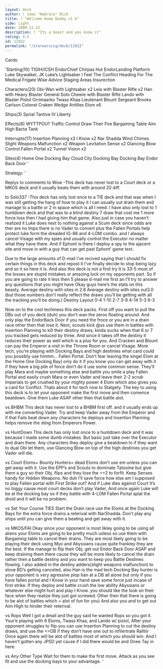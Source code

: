 ```yaml
---
layout: deck
author: ! Jake "NeDraco" Rich
title: ! "Welcome Home Daddy v1 6"
side: Light
date: 2000-11-22
description: ! "Its a beast and you know it"
rating: 4.5
id: 11922
permalink: "/starwarsccg/deck/11922"
---
```

Cards: 

'Starting(10)
TIGIH/ICSH
EndorChief Chirpas Hut
EndorLanding Platform
Luke Skywalker, JK
Luke’s Lightsaber
I Feel The Conflict
Heading For The Medical Frigate
Wise Advice
Staging Areas
Insurection

Characters(20)
Obi-Wan with Lightsaber x2
Leia with Blaster Rifle x2
Han with Heavy Blaster
General Solo
Chewie with Blaster Rifle
Lando with Blaster Pistol
Orrimaarko
Twass Khaa
Lieutenant Blount
Sergeant Brooks Carlson
Colonel Craken
Wedge Antilles
Elom x6

Ships(3)
Sprial
Tantive IV
Liberty

Effects(6)
WYTTPOU?
Traffic Control
Draw Their Fire
Bargaining Table
Aim High
Bacta Tank

Interrupts(17)
Insertion Planning x3
I Know x2
Nar Shadda Wind Chimes
Slight Weapons Malfunction x2
Weapon Levitation
Sense x2
Glancing Blow
Control
Fallen Portal x2
Tunnel Vision x2

Sites(4)
Home One Docking Bay
Cloud City Docking Bay
 Docking Bay
Endor Back Door
'

Strategy: '

Replys to comments
to Wow
-This deck has never lost to a Court deck or a MKOS deck and it usually beats them with around 20 diff.

to Solo337
-This deck has only lost once to a TIE deck and that was when I was still getting the hang of how to play it I can usually out drain them and manage to a battle or 2 in space which is all I need. I have also only lost to 1 huntdown deck and that was to a blind destiny 7 draw that cost me 1 more force loss then I had giving him that game. Also just in case you haven’t realized it Luke does next to nothing against a Scum deck since odds are ther are no Imps there is no Vader to convert plus the Fallen Portals help protect luke form the dreaded IG-88 and 4-LOM combo. and I always cancel Visage with my spies and usually control the Executor no matter what they have there. And if  Ephont is there I deploy a spy to the ajacent site and move in with a guy that can get past Ephont’ game text.


Due to the large amounts of D-mail I’ve recived saying that I should fix certain things in this deck and repost it I’ve finally decide to stop being lazy and so it so here it is.
And also this deck is not a first try It is 33-5 most of the losses are stupid mistakes or amazing luck on my opponents part. So if you are going to rate it less then 5 please d-mail me first an I’ll try to answer any questions that you might have
Okay guys here’s the stats on this beasty.
Average destiny with sites in 2.8
Average destiny with sites out3.0
(but those numbers don’t really reflect the draws you’ll be getting with all the tracking you’ll be doing.)
Destiny Layout
0-4
1-10
2-7
3-9
4-14
5-3
6-3

Now on to the cool techiness this deck packs.
First off you want to pull the DBs out of you deck (duh) you don’t wan the zeros floating around. And only play the EndorBack Door if you need the froce or you are in a drain race other then that lose it.
Next, scouts kick @ss use them in battles with Insertion Planning to kill their destiny draws, kinda sucks when that 6 or 7 you tracked gets reduced by three. And since it takes off the destiny it reduces their power as well which is a plus for you. And Cracken and Blount can pay the Emperor a visit in the Throne Room or cancel Visage.
More tech, you’re playing with Docking Bays and high destinies what card could you possibly use hmmm... Fallen Portal. Don’t fear leaving the singel Elom at the Home One Docking Bay( only do it if you know you can get away with it if they have a big pile of force don’t do it	use some common sense. They’ll play Mara and maybe something else and battle you smile a play Fallen Portal and easily crush Mara or even Vader and leave their 2-2 scrub Imperials to get crushed by your mighty power 4 Elom which also gives you a card for Conflict.
Thats about it for tech now to Statgety.
The key to using this deck is to let your opponent make the first move and then comence beatdown. Give them Luke ASAP other then that battle alot.

vs BHBM
This deck has never lost to a BHBM first off. and it usually ends up with me converting Vader. Try and keep Vader away from the Emperor and if that Fails beat down any characters he deploys and Insertion Planning helps remove the sting from Emperors Power.

vs HuntDown
This deck has only lost once to a huntdown deck and it was because I made some dumb mistakes. But basic just take over the Executor and drain there. Any characters they deploy give a beatdown to if they want to dual Obi let them, use Glancing Blow on top of the high destinies you get Vader will die.

vs Court
Eloms+ Bounty Hunters= dead Eloms don’t use em unless you can get away with it. Use the EPP’s and Scouts to dominate Tatooine but give them a guy so their Obj. flips and they lose the =+2 to forfit. Keep Senses handy for Hidden Weapons. No duh I’ll save force how else am I supposed to play Fallen portal with First Strike out? And if Luke dies against Court It’s no biggy cause most court decks don’t play Vader, And once again Luke will be at the docking bay so if they battle with 4-LOM Fallen Portal splat the droid and it will be no problem.

vs Set Your Course TIES
Start the Drain race use the Eloms at the Docking Bays for the extra force drains a reterival with NarShadda. Don’t play any ships until you can give them a beating and get away with it.

vs MKOS/FAI
Okay since your opponent is most likley going to be using all aliens your Eloms are going to be pretty much usless so use them with Bargaining table to cancel their drains. They are most likely going to be playing their deck using Myo and Abyssians cause quite frankley they are the best.  If the manage to flip their Obj. get out Endor Back Door ASAP and keep draining them there cause they will be more likely to cancel the drain rather then a battle destiny and you want to keep you Battle Destines flowing. I also added in the destiny adders(slight weapons malfunction) to slove BD’s getting canceled, also Han is the mad tech Docking Bay hunter is your opponent is very agressive plop han at a DB all alone but only if you have fallen portal and I Know in your hand save some force just incase of first strike. If they deploy and battle crush the low ability Abyssians or whatever else might hurt and play I Know. you should like the look on their face when they realize they just got screwed. Other then that there is going to be alot of battles which = alot of fun for you) And also you and to get out Aim High to hinder their reterival.

vs Rops
Well I got a dmail and the guy said he wanted Rops so you got it. Your’e playing with 6 Eloms, Twass Khaa, and Lando w/ pistol, After your opponent struggles to flip you can use Insertion Planning to cut the destiny draws, and use the <>DB if they don’t have one out to infilertrate Ralltiir  Once again there will be alot of battles most of which you should win. And I haven’t gotten any JPSD yet cause if I did there would be and Onee Tay in here.

vs Any Other Type
Wait for them to make the first move. Attack as you see fit and use the docking bays to your advantage.
'
